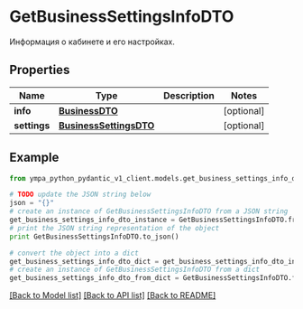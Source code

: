 # GetBusinessSettingsInfoDTO

Информация о кабинете и его настройках.

## Properties
Name | Type | Description | Notes
------------ | ------------- | ------------- | -------------
**info** | [**BusinessDTO**](BusinessDTO.md) |  | [optional] 
**settings** | [**BusinessSettingsDTO**](BusinessSettingsDTO.md) |  | [optional] 

## Example

```python
from ympa_python_pydantic_v1_client.models.get_business_settings_info_dto import GetBusinessSettingsInfoDTO

# TODO update the JSON string below
json = "{}"
# create an instance of GetBusinessSettingsInfoDTO from a JSON string
get_business_settings_info_dto_instance = GetBusinessSettingsInfoDTO.from_json(json)
# print the JSON string representation of the object
print GetBusinessSettingsInfoDTO.to_json()

# convert the object into a dict
get_business_settings_info_dto_dict = get_business_settings_info_dto_instance.to_dict()
# create an instance of GetBusinessSettingsInfoDTO from a dict
get_business_settings_info_dto_from_dict = GetBusinessSettingsInfoDTO.from_dict(get_business_settings_info_dto_dict)
```
[[Back to Model list]](../README.md#documentation-for-models) [[Back to API list]](../README.md#documentation-for-api-endpoints) [[Back to README]](../README.md)


